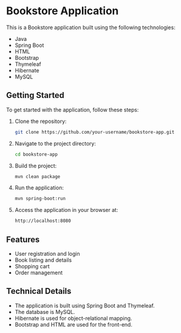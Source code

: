 # Bookstore Application

This is a Bookstore application built using the following technologies:

- Java
- Spring Boot
- HTML
- Bootstrap
- Thymeleaf
- Hibernate
- MySQL

## Getting Started

To get started with the application, follow these steps:

1. Clone the repository:

   ```bash
   git clone https://github.com/your-username/bookstore-app.git
   
2. Navigate to the project directory:

   ```bash
   cd bookstore-app

3. Build the project:

   ```bash
   mvn clean package
   
4. Run the application:

   ```bash
   mvn spring-boot:run

5. Access the application in your browser at:

   ```bash
   http://localhost:8080

## Features
- User registration and login
- Book listing and details
- Shopping cart
- Order management

## Technical Details
- The application is built using Spring Boot and Thymeleaf.
- The database is MySQL.
- Hibernate is used for object-relational mapping.
- Bootstrap and HTML are used for the front-end.

